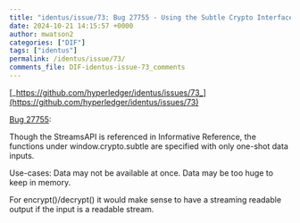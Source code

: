 ```yaml
---
title: "identus/issue/73: Bug 27755 - Using the Subtle Crypto Interface with Streams"
date: 2024-10-21 14:15:57 +0000
author: mwatson2
categories: ["DIF"]
tags: ["identus"]
permalink: /identus/issue/73/
comments_file: DIF-identus-issue-73_comments
---
```


[_https://github.com/hyperledger/identus/issues/73_](https://github.com/hyperledger/identus/issues/73)

[Bug 27755](https://www.w3.org/Bugs/Public/show_bug.cgi?id=27755):

Though the StreamsAPI is referenced in Informative Reference, the functions under window.crypto.subtle are specified with only one-shot data inputs.

Use-cases: Data may not be available at once. Data may be too huge to keep in memory.

For encrypt()/decrypt() it would make sense to have a streaming readable output if the input is a readable stream.
